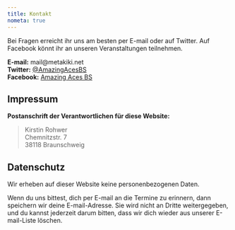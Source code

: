 ```yaml
---
title: Kontakt
nometa: true
---
```

Bei Fragen erreicht ihr uns am besten per E-mail oder auf Twitter. Auf Facebook könnt ihr an unseren Veranstaltungen teilnehmen.

**E-mail:** <span>m<span title="ihate@spam.com</span>">a</span>il</span>&#64;metakiki<i title="</i>mailto:">.</i>net  
**Twitter:** [@AmazingAcesBS](https://twitter.com/AmazingAcesBS)  
**Facebook:** [Amazing Aces BS](https://facebook.com/AmazingAcesBS)  

## Impressum

**Postanschrift der Verantwortlichen für diese Website:**

> Kirstin Rohwer  
> Chemnitzstr. 7  
> 38118 Braunschweig  

## Datenschutz

Wir erheben auf dieser Website keine personenbezogenen Daten.  

Wenn du uns bittest, dich per E-mail an die Termine zu erinnern, dann speichern wir deine E-mail-Adresse. Sie wird nicht an Dritte weitergegeben, und du kannst jederzeit darum bitten, dass wir dich wieder aus unserer E-mail-Liste löschen.
